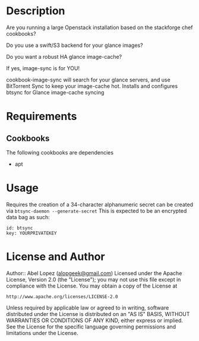 Description
===========

Are you running a large Openstack installation based on the stackforge chef cookbooks?

Do you use a swift/S3 backend for your glance images?

Do you want a robust HA glance image-cache?

If yes, image-sync is for YOU!

cookbook-image-sync will search for your glance servers, and use BitTorrent Sync to keep your image-cache hot.
Installs and configures btsync for Glance image-cache syncing

Requirements
============

Cookbooks
---------

The following cookbooks are dependencies

* apt

Usage
=====

Requires the creation of a 34-character alphanumeric secret
can be created via `btsync-daemon --generate-secret`
This is expected to be an encrypted data bag as such:

    id: btsync
    key: YOURPRIVATEKEY

License and Author
==================

Author:: Abel Lopez (<alopgeek@gmail.com>)
Licensed under the Apache License, Version 2.0 (the "License");
you may not use this file except in compliance with the License.
You may obtain a copy of the License at

    http://www.apache.org/licenses/LICENSE-2.0

Unless required by applicable law or agreed to in writing, software
distributed under the License is distributed on an "AS IS" BASIS,
WITHOUT WARRANTIES OR CONDITIONS OF ANY KIND, either express or implied.
See the License for the specific language governing permissions and
limitations under the License.

